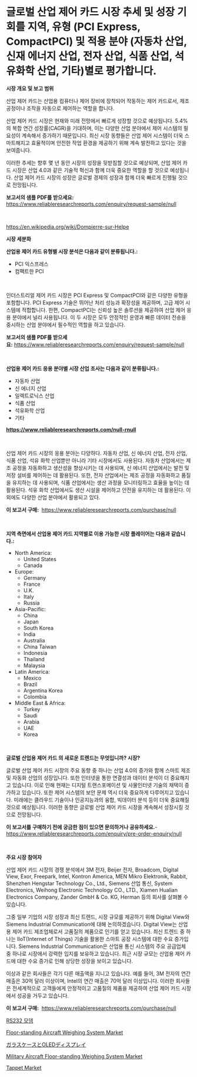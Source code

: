 <p><h1>글로벌 산업 제어 카드 시장 추세 및 성장 기회를 지역, 유형 (PCI Express, CompactPCI) 및 적용 분야 (자동차 산업, 신재 에너지 산업, 전자 산업, 식품 산업, 석유화학 산업, 기타)별로 평가합니다.</h1></p><p><strong>시장 개요 및 보고 범위</strong></p>
<p><p>산업 제어 카드는 산업용 컴퓨터나 제어 장비에 장착되어 작동하는 제어 카드로서, 제조 공정이나 조작을 자동으로 제어하는 역할을 합니다. </p><p>산업 제어 카드 시장은 현재와 미래 전망에서 빠르게 성장할 것으로 예상됩니다. 5.4%의 복합 연간 성장률(CAGR)을 기대하며, 이는 다양한 산업 분야에서 제어 시스템의 필요성이 계속해서 증가하기 때문입니다. 최신 시장 동향들은 산업 제어 시스템이 더욱 스마트해지고 효율적이며 안전한 작업 환경을 제공하기 위해 계속 발전하고 있다는 것을 보여줍니다.</p><p>이러한 추세는 향후 몇 년 동안 시장의 성장을 뒷받침할 것으로 예상되며, 산업 제어 카드 시장은 산업 4.0과 같은 기술적 혁신과 함께 더욱 중요한 역할을 할 것으로 예상됩니다. 산업 제어 카드 시장의 성장은 글로벌 경제의 성장과 함께 더욱 빠르게 진행될 것으로 전망됩니다.</p></p>
<p><strong>보고서의 샘플 PDF를 받으세요:</strong> <a href="https://www.reliableresearchreports.com/enquiry/request-sample/null">https://www.reliableresearchreports.com/enquiry/request-sample/null</a></p>
<p>&nbsp;</p>
<p><a href="https://en.wikipedia.org/wiki/Dompierre-sur-Helpe">https://en.wikipedia.org/wiki/Dompierre-sur-Helpe</a></p>
<p><strong>시장 세분화</strong></p>
<p><strong>산업용 제어 카드 유형별 시장 분석은 다음과 같이 분류됩니다.:</strong></p>
<p><ul><li>PCI 익스프레스</li><li>컴팩트한 PCI</li></ul></p>
<p>&nbsp;</p>
<p><p>인더스트리얼 제어 카드 시장은 PCI Express 및 CompactPCI와 같은 다양한 유형을 포함합니다. PCI Express 기술은 뛰어난 처리 성능과 확장성을 제공하며, 고급 제어 시스템에 적합합니다. 한편, CompactPCI는 신뢰성 높은 솔루션을 제공하여 산업 제어 응용 분야에서 널리 사용됩니다. 이 두 시장은 모두 안정적인 운영과 빠른 데이터 전송을 중시하는 산업 분야에서 필수적인 역할을 하고 있습니다.</p></p>
<p><strong>보고서의 샘플 PDF를 받으세요:</strong>&nbsp;<a href="https://www.reliableresearchreports.com/enquiry/request-sample/null">https://www.reliableresearchreports.com/enquiry/request-sample/null</a></p>
<p>&nbsp;</p>
<p><strong> 산업용 제어 카드 응용 분야별 시장 산업 조사는 다음과 같이 분류됩니다.:</strong></p>
<p><ul><li>자동차 산업</li><li>신 에너지 산업</li><li>일렉트로닉스 산업</li><li>식품 산업</li><li>석유화학 산업</li><li>기타</li></ul></p>
<p><strong><a href="https://www.reliableresearchreports.com/null-rnull">https://www.reliableresearchreports.com/null-rnull</a></strong></p>
<p>&nbsp;</p>
<p><p>산업 제어 카드 시장의 응용 분야는 다양하다. 자동차 산업, 신 에너지 산업, 전자 산업, 식품 산업, 석유 화학 산업뿐만 아니라 기타 시장에서도 사용된다. 자동차 산업에서는 제조 공정을 자동화하고 생산성을 향상시키는 데 사용되며, 신 에너지 산업에서는 발전 및 저장 설비를 제어하는 데 활용된다. 또한, 전자 산업에서는 제조 공정을 자동화하고 품질을 유지하는 데 사용되며, 식품 산업에서는 생산 과정을 모니터링하고 효율을 높이는 데 활용된다. 석유 화학 산업에서도 생산 시설을 제어하고 안전을 유지하는 데 활용된다. 이 외에도 다양한 산업 분야에서 활용되고 있다.</p></p>
<p><strong>이 보고서 구매:</strong>&nbsp; <a href="https://www.reliableresearchreports.com/purchase/null">https://www.reliableresearchreports.com/purchase/null</a></p>
<p>&nbsp;</p>
<p><strong>지역 측면에서 산업용 제어 카드 지역별로 이용 가능한 시장 플레이어는 다음과 같습니다.:</strong></p>
<p><ul>
    <li>
        North America:
        <ul>
            <li>United States</li>
            <li>Canada</li>
        </ul>
    </li>
    <li>
        Europe:
        <ul>
            <li>Germany</li>
            <li>France</li>
            <li>U.K.</li>
            <li>Italy</li>
            <li>Russia</li>
        </ul>
    </li>
    <li>
        Asia-Pacific:
        <ul>
            <li>China</li>
            <li>Japan</li>
            <li>South Korea</li>
            <li>India</li>
            <li>Australia</li>
            <li>China Taiwan</li>
            <li>Indonesia</li>
            <li>Thailand</li>
            <li>Malaysia</li>
        </ul>
    </li>
    <li>
        Latin America:
        <ul>
            <li>Mexico</li>
            <li>Brazil</li>
            <li>Argentina Korea</li>
            <li>Colombia</li>
        </ul>
    </li>
    <li>
        Middle East & Africa:
        <ul>
            <li>Turkey</li>
            <li>Saudi</li>
            <li>Arabia</li>
            <li>UAE</li>
            <li>Korea</li>
        </ul>
    </li>
    </ul></p>
<p>&nbsp;</p>
<p><strong>글로벌 산업용 제어 카드 의 새로운 트렌드는 무엇입니까? 시장?</strong></p>
<p><p>글로벌 산업 제어 카드 시장의 주요 동향 중 하나는 산업 4.0의 증가와 함께 스마트 제조 및 자동화 산업의 성장입니다. 또한 인터넷을 통한 연결성과 데이터 분석이 더 중요해지고 있습니다. 이로 인해 현재는 디지털 트랜스포메이션 및 사물인터넷 기술의 채택이 증가하고 있습니다. 또한 제어 시스템의 보안 문제 역시 더욱 중요하게 다루어지고 있습니다. 미래에는 클라우드 기술이나 인공지능과의 융합, 빅데이터 분석 등이 더욱 중요해질 것으로 예상됩니다. 이러한 동향은 글로벌 산업 제어 카드 시장을 계속해서 성장시킬 것으로 전망됩니다.</p></p>
<p><strong>이 보고서를 구매하기 전에 궁금한 점이 있으면 문의하거나 공유하세요.</strong>- <a href="https://www.reliableresearchreports.com/enquiry/pre-order-enquiry/null">https://www.reliableresearchreports.com/enquiry/pre-order-enquiry/null</a></p>
<p>&nbsp;</p>
<p><strong>주요 시장 참여자</strong></p>
<p><p>산업 제어 카드 시장의 경쟁 분석에서 3M 전자, Beijer 전자, Broadcom, Digital View, Exor, Freepark, Intel, Kontron America, MEN Mikro Elektronik, Rabbit, Shenzhen Hengstar Technology Co., Ltd., Siemens 산업 통신, System Electronics, Weihong Electronic Technology CO., LTD., Xiamen Hualian Electronics Company, Zander GmbH & Co. KG, Herman 등의 회사를 살펴볼 수 있습니다.</p><p>그중 일부 기업의 시장 성장과 최신 트렌드, 시장 규모를 제공하기 위해 Digital View와 Siemens Industrial Communication에 대해 논의하겠습니다. Digital View는 산업용 제어 카드 제조업체로서 고품질의 제품으로 인기를 얻고 있습니다. 최신 트렌드 중 하나는 IIoT(Internet of Things) 기술을 활용한 스마트 공장 시스템에 대한 수요 증가입니다. Siemens Industrial Communication은 산업용 통신 시스템의 주요 공급업체 중 하나로 시장에서 강력한 입지를 보유하고 있습니다. 최근 시장 규모는 산업용 제어 카드에 대한 수요 증가로 인해 상당한 성장을 보이고 있습니다.</p><p>이상과 같은 회사들은 각기 다른 매출액을 지니고 있습니다. 예를 들어, 3M 전자의 연간 매출은 30억 달러 이상이며, Intel의 연간 매출은 70억 달러 이상입니다. 이러한 회사들은 전세계적으로 고객들에게 안정적이고 고품질의 제품을 제공하여 산업 제어 카드 시장에서 성공을 거두고 있습니다.</p></p>
<p><strong>이 보고서 구매:</strong>&nbsp;&nbsp;<a href="https://www.reliableresearchreports.com/purchase/null">https://www.reliableresearchreports.com/purchase/null</a></p>
<p><p><a href="https://github.com/LuckeyCorbin/Market-Research-Report-List-1/blob/main/4691588124268.md">RS232 모뎀</a></p><p><a href="https://github.com/markusgodoy/Market-Research-Report-List-4/blob/main/floor-standing-aircraft-weighing-system-market.md">Floor-standing Aircraft Weighing System Market</a></p><p><a href="https://github.com/TerrellConn/Market-Research-Report-List-2/blob/main/8594716122838.md">ガラスケースとOLEDディスプレイ</a></p><p><a href="https://github.com/arionmp/Market-Research-Report-List-4/blob/main/military-aircraft-floor-standing-weighing-system-market.md">Military Aircraft Floor-standing Weighing System Market</a></p><p><a href="https://issuu.com/reportprime-2/docs/tappet-market-size-2030.pptx">Tappet Market</a></p></p>